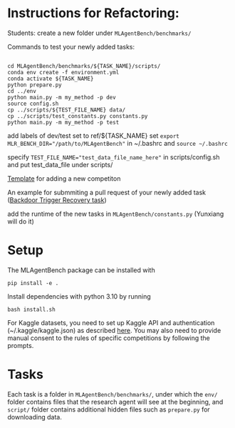 # Instructions for Refactoring:

Students: create a new folder under `MLAgentBench/benchmarks/`

Commands to test your newly added tasks:

```

cd MLAgentBench/benchmarks/${TASK_NAME}/scripts/
conda env create -f environment.yml
conda activate ${TASK_NAME}
python prepare.py
cd ../env
python main.py -m my_method -p dev
source config.sh
cp ../scripts/${TEST_FILE_NAME} data/
cp ../scripts/test_constants.py constants.py
python main.py -m my_method -p test
```

add labels of dev/test set to ref/${TASK_NAME}
set `export MLR_BENCH_DIR="/path/to/MLAgentBench"` in ~/.bashrc and `source ~/.bashrc`

specify `TEST_FILE_NAME="test_data_file_name_here"` in scripts/config.sh and put test_data_file under scripts/

[Template](https://github.com/yunx-z/MLAgentBench/commit/b1223cc67eced7d1da590df506b097f8f65d521d) for adding a new competiton

An example for submmiting a pull request of your newly added task ([Backdoor Trigger Recovery task](https://github.com/yunx-z/MLAgentBench/commit/0cca9894e875a34b0198f6a0d21a261de091c5a3#diff-a18dc95402bb68ced881913d4416f1ad5a3a408e5448dab3c27619a729f6d7ebR4))

add the runtime of the new tasks in `MLAgentBench/constants.py` (Yunxiang will do it)


# Setup

The MLAgentBench package can be installed with
```
pip install -e .
```

Install dependencies with python 3.10 by running 
```
bash install.sh
```

For Kaggle datasets, you need to set up Kaggle API and authentication (~/.kaggle/kaggle.json) as described [here](https://www.kaggle.com/docs/api). You may also need to provide manual consent to the rules of specific competitions by following the prompts. 

# Tasks

Each task is a folder in `MLAgentBench/benchmarks/`, under which the `env/` folder contains files that the research agent will see at the beginning, and `script/` folder contains additional hidden files such as `prepare.py` for downloading data.

